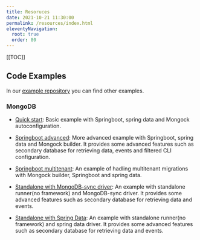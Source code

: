 ```yaml
---
title: Resoruces
date: 2021-10-21 11:30:00 
permalink: /resources/index.html
eleventyNavigation:
  root: true
  order: 80
---
```


[[TOC]]


## Code Examples

In our  [example repository](https://github.com/cloudyrock/mongock-examples) you can find other examples.

### MongoDB

- [Quick start](https://github.com/mongock/mongock-examples/tree/develop/mongock-examples-mongodb/springboot-quickstart): Basic example with Springboot, spring data and Mongock autoconfiguration.

- [Springboot advanced](https://github.com/mongock/mongock-examples/tree/develop/mongock-examples-mongodb/springboot-advance): More advanced example with Springboot, spring data and Mongock builder. It provides some advanced features such as secondary database for retrieving data, events and filtered CLI configuration.

- [Springboot multitenant](https://github.com/mongock/mongock-examples/tree/develop/mongock-examples-mongodb/springboot-multitenant): An example of hadling multitenant migrations with Mongock builder, Springboot and spring data.
<!--It  requires [Mongock professional](/pro)-->

- [Standalone with MongoDB-sync driver](https://github.com/mongock/mongock-examples/tree/develop/mongock-examples-mongodb/standalone-mongodb-sync): An example with standalone runner(no framework) and MongoDB-sync driver. It provides some advanced features such as secondary database for retrieving data and events.

- [Standalone with Spring Data](https://github.com/mongock/mongock-examples/tree/develop/mongock-examples-mongodb/standalone-springdata): An example with standalone runner(no framework) and spring data driver. It provides some advanced features such as secondary database for retrieving data and events.